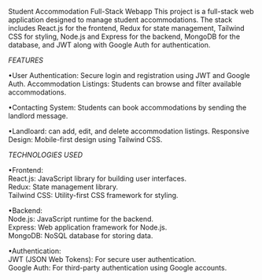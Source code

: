 Student Accommodation Full-Stack Webapp
This project is a full-stack web application designed to manage student accommodations. The stack includes React.js for the frontend, Redux for state management, Tailwind CSS for styling, Node.js and Express for the backend, MongoDB for the database, and JWT along with Google Auth for authentication.

*FEATURES*

•User Authentication: Secure login and registration using JWT and Google Auth.
Accommodation Listings: Students can browse and filter available accommodations.

•Contacting System: Students can book accommodations by sending the landlord message.

•Landloard:  can add, edit, and delete accommodation listings.
Responsive Design: Mobile-first design using Tailwind CSS.


*TECHNOLOGIES USED*

•Frontend:<br/>
React.js: JavaScript library for building user interfaces.<br/>
Redux: State management library.<br/>
Tailwind CSS: Utility-first CSS framework for styling.

•Backend:<br/>
Node.js: JavaScript runtime for the backend.<br/>
Express: Web application framework for Node.js.<br/>
MongoDB: NoSQL database for storing data.

•Authentication:<br/>
JWT (JSON Web Tokens): For secure user authentication.<br/>
Google Auth: For third-party authentication using Google accounts.
